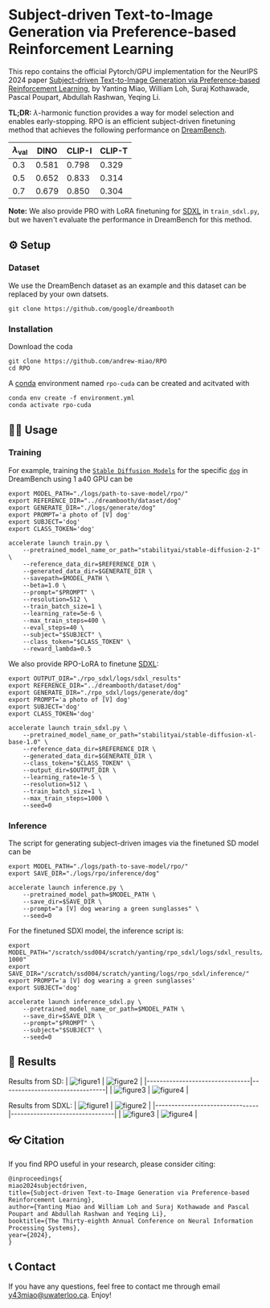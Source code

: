 # Subject-driven Text-to-Image Generation via Preference-based Reinforcement Learning

This repo contains the official Pytorch/GPU implementation for the NeurIPS 2024 paper [Subject-driven Text-to-Image Generation via Preference-based Reinforcement Learning](https://arxiv.org/abs/2407.12164),
by Yanting Miao, William Loh, Suraj Kothawade, Pascal Poupart, Abdullah Rashwan, Yeqing Li.

**TL;DR:**  $\lambda$-harmonic function provides a way for model selection and enables early-stopping. RPO is an efficient subject-driven finetuning method that achieves the following performance on [DreamBench](https://github.com/google/dreambooth).

| $\lambda_{\text{val}}$ | DINO | CLIP-I| CLIP-T |
|----|----|----|----|
|0.3| 0.581  | 0.798 | 0.329|
|0.5| 0.652  | 0.833 | 0.314 |
|0.7| 0.679 | 0.850 | 0.304 |

**Note:** We also provide PRO with LoRA finetuning for [SDXL](https://arxiv.org/abs/2307.01952) in ```train_sdxl.py```, but we haven't evaluate the performance in DreamBench for this method.

## ⚙️ Setup
### Dataset
We use the DreamBench dataset as an example and this dataset can be replaced by your own datsets.

```
git clone https://github.com/google/dreambooth
```

### Installation
Download the coda
```
git clone https://github.com/andrew-miao/RPO
cd RPO
```
A [conda](https://docs.conda.io/en/latest/) environment named ```rpo-cuda``` can be created and acitvated with
```
conda env create -f environment.yml
conda activate rpo-cuda
```

## 🧑‍💻 Usage
### Training
For example, training the [```Stable Diffusion Models```](https://huggingface.co/stabilityai/stable-diffusion-2-1) for the specific [```dog```](https://github.com/google/dreambooth/tree/main/dataset/dog) in DreamBench using 1 a40 GPU can be

```
export MODEL_PATH="./logs/path-to-save-model/rpo/"
export REFERENCE_DIR="../dreambooth/dataset/dog"
export GENERATE_DIR="./logs/generate/dog"
export PROMPT='a photo of [V] dog'
export SUBJECT='dog'
export CLASS_TOKEN='dog'

accelerate launch train.py \
    --pretrained_model_name_or_path="stabilityai/stable-diffusion-2-1" \
    --reference_data_dir=$REFERENCE_DIR \
    --generated_data_dir=$GENERATE_DIR \
    --savepath=$MODEL_PATH \
    --beta=1.0 \
    --prompt="$PROMPT" \
    --resolution=512 \
    --train_batch_size=1 \
    --learning_rate=5e-6 \
    --max_train_steps=400 \
    --eval_steps=40 \
    --subject="$SUBJECT" \
    --class_token="$CLASS_TOKEN" \
    --reward_lambda=0.5
```

We also provide RPO-LoRA to finetune [SDXL](https://huggingface.co/stabilityai/stable-diffusion-xl-base-1.0):
```
export OUTPUT_DIR="./rpo_sdxl/logs/sdxl_results"
export REFERENCE_DIR="../dreambooth/dataset/dog"
export GENERATE_DIR="./rpo_sdxl/logs/generate/dog"
export PROMPT='a photo of [V] dog'
export SUBJECT='dog'
export CLASS_TOKEN='dog'

accelerate launch train_sdxl.py \
    --pretrained_model_name_or_path="stabilityai/stable-diffusion-xl-base-1.0" \
    --reference_data_dir=$REFERENCE_DIR \
    --generated_data_dir=$GENERATE_DIR \
    --class_token="$CLASS_TOKEN" \
    --output_dir=$OUTPUT_DIR \
    --learning_rate=1e-5 \
    --resolution=512 \
    --train_batch_size=1 \
    --max_train_steps=1000 \
    --seed=0
```

### Inference

The script for generating subject-driven images via the finetuned SD model can be

```
export MODEL_PATH="./logs/path-to-save-model/rpo/"
export SAVE_DIR="./logs/rpo/inference/dog"

accelerate launch inference.py \
    --pretrained_model_path=$MODEL_PATH \
    --save_dir=$SAVE_DIR \
    --prompt="a [V] dog wearing a green sunglasses" \
    --seed=0
```

For the finetuned SDXl model, the inference script is:
```
export MODEL_PATH="/scratch/ssd004/scratch/yanting/rpo_sdxl/logs/sdxl_results/checkpoint-1000"
export SAVE_DIR="/scratch/ssd004/scratch/yanting/logs/rpo_sdxl/inference/"
export PROMPT='a [V] dog wearing a green sunglasses'
export SUBJECT='dog'

accelerate launch inference_sdxl.py \
    --pretrained_model_name_or_path=$MODEL_PATH \
    --save_dir=$SAVE_DIR \
    --prompt="$PROMPT" \
    --subject="$SUBJECT" \
    --seed=0
```

## 🌠 Results
Results from SD:
| ![figure1](assets/figure-1_sd.png) | ![figure2](assets/figure-2_sd.png) |
|--------------------------------|--------------------------------|
| ![figure3](assets/figure-3_sd.png) | ![figure4](assets/figure-4_sd.png) |

Results from SDXL:
| ![figure1](assets/figure-1.jpg) | ![figure2](assets/figure-2.jpg) |
|--------------------------------|--------------------------------|
| ![figure3](assets/figure-3.jpg) | ![figure4](assets/figure-4.jpg) |

## 👓 Citation
If you find RPO useful in your research, please consider citing:
```
@inproceedings{
miao2024subjectdriven,
title={Subject-driven Text-to-Image Generation via Preference-based Reinforcement Learning},
author={Yanting Miao and William Loh and Suraj Kothawade and Pascal Poupart and Abdullah Rashwan and Yeqing Li},
booktitle={The Thirty-eighth Annual Conference on Neural Information Processing Systems},
year={2024},
}
```
## 📞 Contact
If you have any questions, feel free to contact me through email [y43miao@uwaterloo.ca](mailto:y43miao@uwaterloo.ca). Enjoy!

